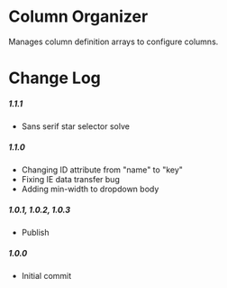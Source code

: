 # Column Organizer

Manages column definition arrays to configure columns.

# Change Log

##### 1.1.1
- Sans serif star selector solve

##### 1.1.0
- Changing ID attribute from "name" to "key"
- Fixing IE data transfer bug
- Adding min-width to dropdown body

##### 1.0.1, 1.0.2, 1.0.3
- Publish

##### 1.0.0
- Initial commit
